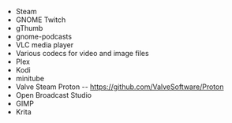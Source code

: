- Steam
- GNOME Twitch
- gThumb
- gnome-podcasts
- VLC media player
- Various codecs for video and image files
- Plex
- Kodi
- minitube
- Valve Steam Proton -- https://github.com/ValveSoftware/Proton
- Open Broadcast Studio 
- GIMP 
- Krita 
